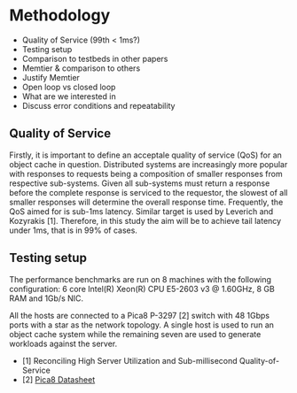 # Methodology

* Quality of Service (99th < 1ms?)
* Testing setup
* Comparison to testbeds in other papers
* Memtier & comparison to others
* Justify Memtier
* Open loop vs closed loop
* What are we interested in
* Discuss error conditions and repeatability

## Quality of Service
Firstly, it is important to define an acceptale quality of service (QoS) for an object cache in question. Distributed systems are increasingly more popular with responses to requests being a composition of smaller responses from respective sub-systems. Given all sub-systems must return a response before the complete response is serviced to the requestor, the slowest of all smaller responses will determine the overall response time. Frequently, the QoS aimed for is sub-1ms latency. Similar target is used by Leverich and Kozyrakis [1]. Therefore, in this study the aim will be to achieve tail latency under 1ms, that is in 99% of cases.

## Testing setup
The performance benchmarks are run on 8 machines with the following configuration: 6 core Intel(R) Xeon(R) CPU E5-2603 v3 @ 1.60GHz, 8 GB RAM and 1Gb/s NIC.

All the hosts are connected to a Pica8 P-3297 [2] switch with 48 1Gbps ports with a star as the network topology. A single host is used to run an object cache system while the remaining seven are used to generate workloads against the server.

* [1] Reconciling High Server Utilization
and Sub-millisecond Quality-of-Service
* [2] [Pica8 Datasheet](http://www.pica8.com/wp-content/uploads/2015/09/pica8-datasheet-48x1gbe-p3297.pdf)
